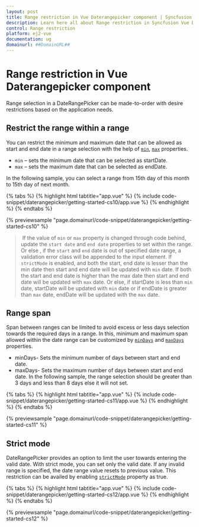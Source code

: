 ```yaml
---
layout: post
title: Range restriction in Vue Daterangepicker component | Syncfusion
description: Learn here all about Range restriction in Syncfusion Vue Daterangepicker component of Syncfusion Essential JS 2 and more.
control: Range restriction 
platform: ej2-vue
documentation: ug
domainurl: ##DomainURL##
---
```


# Range restriction in Vue Daterangepicker component

Range selection in a DateRangePicker can be made-to-order with desire restrictions based on the application needs.

## Restrict the range within a range

You can restrict the minimum and maximum date that can be allowed as start and end date in a range selection with the help of [`min`](https://ej2.syncfusion.com/vue/documentation/api/daterangepicker/#min), [`max`](https://ej2.syncfusion.com/vue/documentation/api/daterangepicker/#max) properties.
* `min` – sets the minimum date that can be selected as startDate.
* `max` – sets the maximum date that can be selected as endDate.

In the following sample, you can select a range from 15th day of this month to 15th day of next month.

{% tabs %}
{% highlight html tabtitle="app.vue" %}
{% include code-snippet/daterangepicker/getting-started-cs10/app.vue %}
{% endhighlight %}
{% endtabs %}
        
{% previewsample "page.domainurl/code-snippet/daterangepicker/getting-started-cs10" %}

> If the value of `min` or `max` property is changed through code behind, update the `start date` and `end date` properties to set within the range. Or else , if the `start` and `end` date is out of specified date range, a validation error class will be appended to the input element.
> If `strictMode` is enabled, and both the start, end date is lesser than the min date then start and end date will be updated with `min` date. If both the start and end date is higher than the max date then start and end date will be updated with `max` date. Or else, if startDate is less than `min` date, startDate will be updated with `min` date or if endDate is greater than `max` date, endDate will be updated with the `max` date.

## Range span

Span between ranges can be limited to avoid excess or less days selection towards the required days in a range.
In this, minimum and maximum span allowed within the date range can be customized by [`minDays`](https://ej2.syncfusion.com/vue/documentation/api/daterangepicker/#mindays) and [`maxDays`](https://ej2.syncfusion.com/vue/documentation/api/daterangepicker/#maxdays) properties.
* minDays- Sets the minimum number of days between start and end date.
* maxDays- Sets the maximum number of days between start and end date.
In the following sample, the range selection should be greater than 3 days and less than 8 days else it will not set.

{% tabs %}
{% highlight html tabtitle="app.vue" %}
{% include code-snippet/daterangepicker/getting-started-cs11/app.vue %}
{% endhighlight %}
{% endtabs %}
        
{% previewsample "page.domainurl/code-snippet/daterangepicker/getting-started-cs11" %}

## Strict mode

DateRangePicker provides an option to limit the user towards entering the valid date.  With strict mode, you can set only the valid date.
If any invalid range is specified, the date range value resets to previous value. This restriction can be availed by enabling [`strictMode`](https://ej2.syncfusion.com/vue/documentation/api/daterangepicker/#strictmode) property as true.

{% tabs %}
{% highlight html tabtitle="app.vue" %}
{% include code-snippet/daterangepicker/getting-started-cs12/app.vue %}
{% endhighlight %}
{% endtabs %}
        
{% previewsample "page.domainurl/code-snippet/daterangepicker/getting-started-cs12" %}
